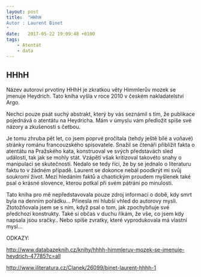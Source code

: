 ```yaml
---
layout: post
title:  "HHhH 
Autor : Laurent Binet
"
date:   2017-05-22 19:09:48 +0100
tags: 
    - Atentát
    - data
---
```



## HHhH

Název autorovi prvotiny HHhH je zkratkou věty Himmlerův mozek se jmenuje Heydrich. Tato kniha vyšla v roce 2010 v českém nakladatelství Argo. 


Nechci pouze psát suchý abstrakt, který by vás seznámil s tím, že publikace pojednává o atentátu na Heydricha. Mám v úmyslu vám předložit spíše své názory a zkušenosti s četbou. 


Je tomu zhruba pět let, co jsem poprvé pročítala (tehdy ještě bílé a voňavé) stránky románu francouzského spisovatele. Snažil se čtenáři přiblížit fakta o atentátu na Pražského kata, konstruoval ve svých představách sled událostí, tak jak se mohly stát. Vzápětí však kritizoval takovéto snahy o manipulaci se skutečností. Nedalo se tedy říci, že by se jednalo o literaturu faktu to v žádném případě. Laurent se dokonce nebál poodkrýt mi svůj soukromí život. Mezi hledáním faktů a chaotickým proudem myšlenek také psal o krásné slovence, kterou potkal při svém pátrání po minulosti.


Tato kniha pro mě nepředstavovala pouze zdroj informací o době, kdy smrt byla na denním pořádku… Přinesla mi hlubší vhled do autorovy mysli. Ztotožňovala jsem se s ním, když psal o tom, jak zpochybňuje své předchozí konstrukty. Také si občas v duchu říkám, že vše, co jsem kdy napsala jsou sračky.. Nebo spíše zvratky, které vyprodukovala má vlastní mysl…

ODKAZY:

http://www.databazeknih.cz/knihy/hhhh-himmleruv-mozek-se-jmenuje-heydrich-47785?c=all

http://www.iliteratura.cz/Clanek/26099/binet-laurent-hhhh-1

